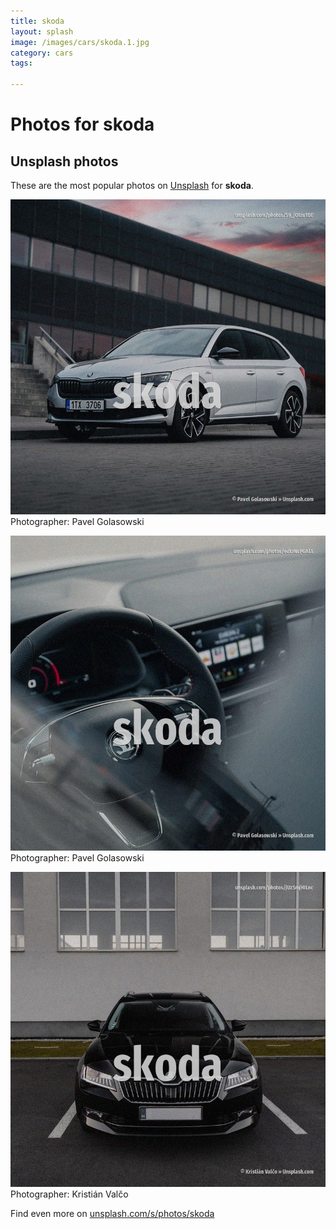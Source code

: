 ```yaml
---
title: skoda
layout: splash
image: /images/cars/skoda.1.jpg
category: cars
tags:

---
```

# Photos for skoda
 
## Unsplash photos
These are the most popular photos on [Unsplash](https://unsplash.com) for **skoda**.
 
![skoda](/images/cars/skoda.1.jpg)
Photographer:  Pavel Golasowski
 
![skoda](/images/cars/skoda.2.jpg)
Photographer:  Pavel Golasowski
 
![skoda](/images/cars/skoda.3.jpg)
Photographer:  Kristián Valčo
 
Find even more on [unsplash.com/s/photos/skoda](https://unsplash.com/s/photos/skoda)
 

